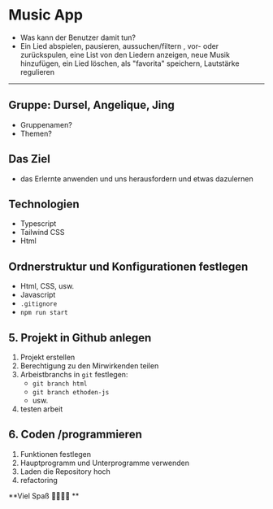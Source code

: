 # Music App

- Was kann der Benutzer damit tun?
- Ein Lied abspielen, pausieren, aussuchen/filtern , vor- oder zurückspulen, eine List von den Liedern anzeigen, neue Musik hinzufügen, ein Lied löschen, als "favorita" speichern, Lautstärke regulieren

---

## Gruppe: Dursel, Angelique, Jing 

- Gruppenamen?
- Themen?

## Das Ziel

- das Erlernte anwenden und uns herausfordern und etwas dazulernen

## Technologien
- Typescript
- Tailwind CSS
- Html


## Ordnerstruktur und Konfigurationen  festlegen

- Html, CSS, usw. 
- Javascript
- `.gitignore`
- `npm run start`

## 5. Projekt in Github anlegen

1. Projekt erstellen
2. Berechtigung zu den Mirwirkenden teilen
3. Arbeistbranchs in `git` festlegen:
   - `git branch html`
   - `git branch ethoden-js`
   - usw.
4. testen arbeit

## 6. Coden /programmieren

1. Funktionen festlegen
2. Hauptprogramm und Unterprogramme verwenden
3. Laden die Repository hoch
4. refactoring


**Viel Spaß 🏃‍➡️🏃‍➡️ **
